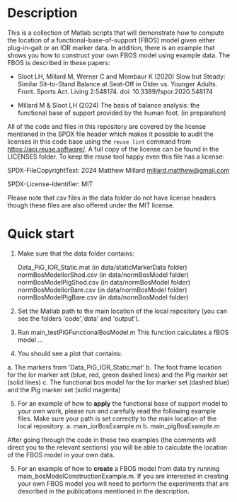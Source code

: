 # Description

This is a collection of Matlab scripts that will demonstrate how to compute the location of a functional-base-of-support (FBOS) model given either plug-in-gait or an IOR marker data. In addition, there is an example that shows you how to construct your own FBOS model using example data. The FBOS is described in these papers:

  - Sloot LH, Millard M, Werner C and Mombaur K (2020) Slow but Steady: Similar Sit-to-Stand Balance at Seat-Off in Older vs. Younger Adults. Front. Sports Act. Living 2:548174. doi: 10.3389/fspor.2020.548174

  - Millard M & Sloot LH (2024) The basis of balance analysis: the functional base of support provided by the human foot. (in preparation)


All of the code and files in this repository are covered by the license mentioned in the SPDX file header which makes it possible to audit the licenses in this code base using the ```reuse lint``` command from https://api.reuse.software/. A full copy of the license can be found in the LICENSES folder. To keep the reuse tool happy even this file has a license:

 SPDX-FileCopyrightText: 2024 Matthew Millard <millard.matthew@gmail.com>

 SPDX-License-Identifier: MIT

Please note that csv files in the data folder do not have license headers though these files are also offered under the MIT license.

# Quick start
1. Make sure that the data folder contains:

    Data_PiG_IOR_Static.mat  (in data/staticMarkerData folder)
    normBosModelIorShod.csv  (in data/normBosModel folder)
    normBosModelPigShod.csv  (in data/normBosModel folder)
    normBosModelIorBare.csv  (in data/normBosModel folder)
    normBosModelPigBare.csv  (in data/normBosModel folder)

2. Set the Matlab path to the main location of the local repository (you can see the folders 'code','data' and 'output').

3. Run main_testPiGFunctionalBosModel.m
	This function calculates a fBOS model ...

4. You should see a plot that contains:

  a. The markers from 'Data_PiG_IOR_Static.mat' 
  b. The foot frame location for the Ior marker set (blue, red, green dashed lines) and the Pig marker set (solid lines)
  c. The functional bos model for the Ior marker set (dashed blue) and the Pig marker set (solid magenta)

5. For an example of how to **apply** the functional base of support model to your own work, please run and carefully read the following example files. Make sure your path is set correctly to the main location of the local repository.
  a. main_iorBosExample.m
  b. main_pigBosExample.m

After going through the code in these two examples (the comments will direct you to the relevant sections) you will be able to calculate the location of the FBOS model in your own data.

5. For an example of how to **create** a FBOS model from data try running main_bosModelConstructionExample.m. If you are interested in creating your own FBOS model you will need to perform the experiments that are described in the publications mentioned in the description.
